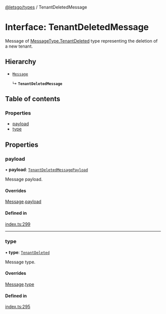 [@letsgo/types](../README.md) / TenantDeletedMessage

# Interface: TenantDeletedMessage

Message of [MessageType.TenantDeleted](../enums/MessageType.md#tenantdeleted) type representing the deletion of a new tenant.

## Hierarchy

- [`Message`](Message.md)

  ↳ **`TenantDeletedMessage`**

## Table of contents

### Properties

- [payload](TenantDeletedMessage.md#payload)
- [type](TenantDeletedMessage.md#type)

## Properties

### payload

• **payload**: [`TenantDeletedMessagePayload`](TenantDeletedMessagePayload.md)

Message payload.

#### Overrides

[Message](Message.md).[payload](Message.md#payload)

#### Defined in

[index.ts:299](https://github.com/47chapters/letsgo/blob/11c7e19/packages/types/src/index.ts#L299)

___

### type

• **type**: [`TenantDeleted`](../enums/MessageType.md#tenantdeleted)

Message type.

#### Overrides

[Message](Message.md).[type](Message.md#type)

#### Defined in

[index.ts:295](https://github.com/47chapters/letsgo/blob/11c7e19/packages/types/src/index.ts#L295)
